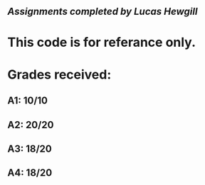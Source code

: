 ## ___Assignments completed by Lucas Hewgill___

# This code is for referance only.

# Grades received:

## A1: 10/10
## A2: 20/20
## A3: 18/20
## A4: 18/20
